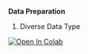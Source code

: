 **Data Preparation**

1. Diverse Data Type
<a target="_blank" href="https://colab.research.google.com/github/neeharikasinghsjsu/cmpe255assignments/blob/main/DataPreparationAssignment/colab/1_DiversesDataType_CrispDM.ipynb">
<img src="https://colab.research.google.com/assets/colab-badge.svg" alt="Open In Colab"/>
</a>
